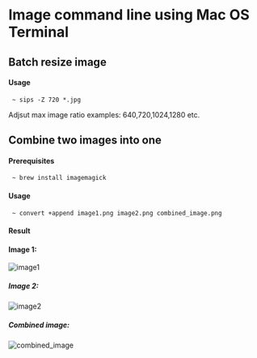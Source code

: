# Image command line using Mac OS Terminal

## Batch resize image

#### Usage
```
 ~ sips -Z 720 *.jpg
 ```

Adjsut max image ratio examples: 640,720,1024,1280 etc.


## Combine two images into one


#### Prerequisites
```
 ~ brew install imagemagick
 ```

#### Usage
```
 ~ convert +append image1.png image2.png combined_image.png
 ```

#### Result

#### Image 1:
![image1](/img/image1.png)
##### Image 2:
![image2](/img/image2.png)
##### Combined image:
![combined_image](/img/combined_image.png)
